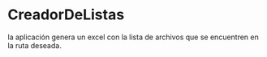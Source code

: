 # CreadorDeListas
la aplicación genera un excel con la lista de archivos que se encuentren en la ruta deseada.
